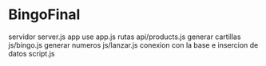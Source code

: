 # BingoFinal
servidor server.js
app use app.js
rutas api/products.js
generar cartillas js/bingo.js
generar numeros js/lanzar.js
conexion con la base e insercion de datos script.js
